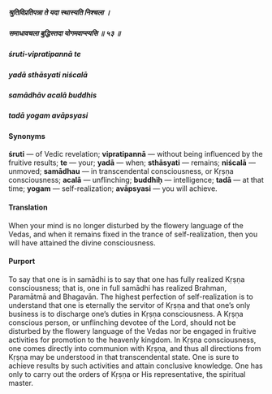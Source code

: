 ##### श्रुतिविप्रतिपन्ना ते यदा स्थास्यति निश्चला ।
##### समाधावचला बुद्धिस्तदा योगमवाप्स्यसि ॥ ५३ ॥

##### śruti-vipratipannā te
##### yadā sthāsyati niścalā
##### samādhāv acalā buddhis
##### tadā yogam avāpsyasi

#### Synonyms

**śruti** — of Vedic revelation; **vipratipannā** — without being influenced by the fruitive results; **te** — your; **yadā** — when; **sthāsyati** — remains; **niścalā** — unmoved; **samādhau** — in transcendental consciousness, or Kṛṣṇa consciousness; **acalā** — unflinching; **buddhiḥ** — intelligence; **tadā** — at that time; **yogam** — self-realization; **avāpsyasi** — you will achieve.

#### Translation

When your mind is no longer disturbed by the flowery language of the Vedas, and when it remains fixed in the trance of self-realization, then you will have attained the divine consciousness.

#### Purport

To say that one is in samādhi is to say that one has fully realized Kṛṣṇa consciousness; that is, one in full samādhi has realized Brahman, Paramātmā and Bhagavān. The highest perfection of self-realization is to understand that one is eternally the servitor of Kṛṣṇa and that one’s only business is to discharge one’s duties in Kṛṣṇa consciousness. A Kṛṣṇa conscious person, or unflinching devotee of the Lord, should not be disturbed by the flowery language of the Vedas nor be engaged in fruitive activities for promotion to the heavenly kingdom. In Kṛṣṇa consciousness, one comes directly into communion with Kṛṣṇa, and thus all directions from Kṛṣṇa may be understood in that transcendental state. One is sure to achieve results by such activities and attain conclusive knowledge. One has only to carry out the orders of Kṛṣṇa or His representative, the spiritual master.